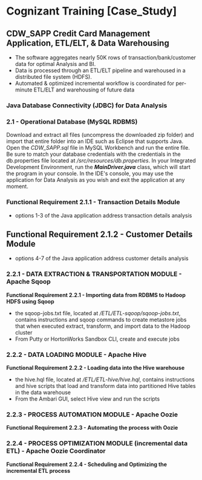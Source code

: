 # Cognizant Training [Case_Study]
## CDW_SAPP Credit Card Management Application, ETL/ELT, & Data Warehousing

- The software aggregates nearly 50K rows of transaction/bank/customer data for optimal Analysis and BI. 
- Data is processed through an ETL/ELT pipeline and warehoused in a distributed file system (HDFS).
- Automated & optimized incremental workflow is coordinated for per-minute ETL/ELT and warehousing of future data




### Java Database Connectivity (JDBC) for Data Analysis

### 2.1 - Operational Database (MySQL RDBMS)

Download and extract all files (uncompress the downloaded zip folder) and import that entire folder into an IDE such as Eclipse that supports Java. Open the *CDW\_SAPP.sql* file in MySQL Workbench and run the entire file.  Be sure to match your database credentials with the credentials in the db.properties file located at */src/resources/db.properties*.  In your Integrated Development Environment, run the **_MainDriver.java_** class, which will start the program in your console.  In the IDE's console, you may use the application for Data Analysis as you wish and exit the application at any moment.


### Functional Requirement 2.1.1 - Transaction Details Module
- options 1-3 of the Java application address transaction details analysis 

## Functional Requirement 2.1.2 - Customer Details Module
- options 4-7 of the Java application address customer details analysis 




### 2.2.1 - DATA EXTRACTION & TRANSPORTATION MODULE - Apache Sqoop

**Functional Requirement 2.2.1 - Importing data from RDBMS to Hadoop HDFS using Sqoop**
- the sqoop-jobs.txt file, located at */ETL/ETL-sqoop/sqoop-jobs.txt*, contains instructions and sqoop commands to create metastore jobs that when executed extract, transform, and import data to the Hadoop cluster
- From Putty or HortonWorks Sandbox CLI, create and execute jobs


### 2.2.2 - DATA LOADING MODULE - Apache Hive

**Functional Requirement 2.2.2 - Loading data into the Hive warehouse**
- the hive.hql file, located at */ETL/ETL-hive/hive.hql*, contains instructions and hive scripts that load and transform data into partitioned Hive tables in the data warehouse
- From the Ambari GUI, select Hive view and run the scripts



### 2.2.3 - PROCESS AUTOMATION MODULE - Apache Oozie
**Functional Requirement 2.2.3 - Automating the process with Oozie**



### 2.2.4 - PROCESS OPTIMIZATION MODULE (incremental data ETL) - Apache Oozie Coordinator
**Functional Requirement 2.2.4 - Scheduling and Optimizing the incremental ETL process**







